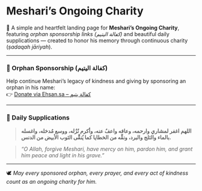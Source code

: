 # Meshari’s Ongoing Charity

🌙 A simple and heartfelt landing page for **Meshari’s Ongoing Charity**, featuring *orphan sponsorship links (كفالة اليتيم)* and beautiful daily supplications — created to honor his memory through continuous charity (*ṣadaqah jāriyah*).

---

### 🤍 Orphan Sponsorship (كفالة اليتيم)

Help continue Meshari’s legacy of kindness and giving by sponsoring an orphan in his name:  
👉 [Donate via Ehsan.sa – كفالة يتيم](https://ehsan.sa/campaign/6FC11E15DA)

---

### 🤲 Daily Supplications

> **اللهم اغفر لمشاري وارحمه، وعافه واعفُ عنه، وأكرم نُزُله، ووسع مُدخله، واغسله بالماء والثلج والبرد، ونقِّه من الخطايا كما يُنقَّى الثوب الأبيض من الدنس.**

> *“O Allah, forgive Meshari, have mercy on him, pardon him, and grant him peace and light in his grave.”*

---

🕊️ *May every sponsored orphan, every prayer, and every act of kindness count as an ongoing charity for him.*
